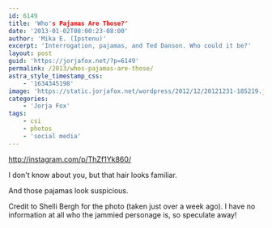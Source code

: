 ```yaml
---
id: 6149
title: 'Who's Pajamas Are Those?'
date: '2013-01-02T08:00:23-08:00'
author: 'Mika E. (Ipstenu)'
excerpt: 'Interrogation, pajamas, and Ted Danson. Who could it be?'
layout: post
guid: 'https://jorjafox.net/?p=6149'
permalink: /2013/whos-pajamas-are-those/
astra_style_timestamp_css:
    - '1634345198'
image: 'https://static.jorjafox.net/wordpress/2012/12/20121231-185219.jpg'
categories:
    - 'Jorja Fox'
tags:
    - csi
    - photos
    - 'social media'
---
```


http://instagram.com/p/ThZf1Yk860/

I don't know about you, but that hair looks familiar.

And those pajamas look suspicious.

Credit to Shelli Bergh for the photo (taken just over a week ago). I have no information at all who the jammied personage is, so speculate away!
